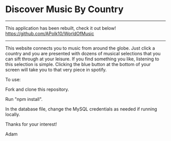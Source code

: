 # Discover Music By Country

***
This application has been rebuilt, check it out below!
https://github.com/APolk10/WorldOfMusic
***

This website connects you to music from around the globe. Just click a country and you are presented with dozens of musical selections that you can sift through at your leisure. If you find something you like, listening to this selection is simple. Clicking the blue button at the bottom of your screen will take you to that very piece in spotify.

To use:

Fork and clone this repository.

Run "npm install".

In the database file, change the MySQL credentials as needed if running locally.

Thanks for your interest!

Adam
